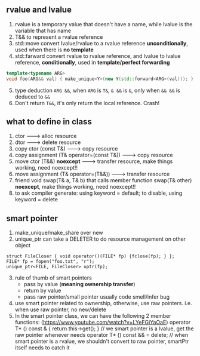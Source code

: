 ## rvalue and lvalue
1. rvalue is a temporary value that doesn't have a name, while lvalue is the variable that has name
2. T&& to represent a rvalue reference
3. std::move convert lvalue/rvalue to a rvalue reference **unconditionally**, used when there is **no template**
4. std::farward convert rvalue to rvalue reference, and lvalue to lvalue reference, 
   **conditionally**, used in **template/perfect forwarding**

```c++
template<typename ARG>
void foo(ARG&& val) { make_unique<Y>(new Y(std::forward<ARG>(val))); }
```

5. type deduction `ARG &&`, when `ARG` is `T&`, `& &&` is `&`, only when `&& &&` is deduced to `&&`
6. Don't return `T&&`, it's only return the local reference. Crash! 

## what to define in class
1. ctor   ---> alloc resource
2. dtor   ---> delete resource
3. copy ctor (const T&)  ---> copy resource
4. copy assignment (T& operator=(const T&)) ---> copy resource 
5. move ctor (T&&) **noexcept**  ---> transfer resource, make things working, need noexcept!!
6. move assignment (T& operator=(T&&)) ---> transfer resource
7. friend void swap(T& a, T& b) that calls member function swap(T& other) **noexcept**, make things working, need noexcept!!
8. to ask compiler generate: using keyword = default; to disable, using keyword = delete

## smart pointer
1. make_unique/make_share over new
2. unique_ptr can take a DELETER to do resource management on other object
```
struct FileCloser { void operator()(FILE* fp) {fclose(fp); } };
FILE* fp = fopen("foo.txt", "r");
unique_ptr<FILE, FileCloser> uptr(fp);
```
3. rule of thumb of smart pointers
    + pass by value (**meaning ownership transfer**)
    + return by value
    + pass raw pointer/small pointer usually code smell/infer bug
4. use smart pointer related to ownership, otherwise, use raw pointers. i.e. when use raw pointer, no new/delete
5. In the smart pointer class, we can have the following 2 member functions:
    (https://www.youtube.com/watch?v=LYeFGiYaOaE)
  operator T* () const & { return this->get(); } // we smart pointer is a lvalue, get the raw pointer whenever needs
  operator T* () const && = delete;  // when smart pointer is a rvalue, we shouldn't convert to raw pointer, smartPtr itself needs to catch it

